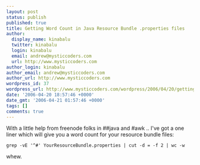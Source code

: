 ```yaml
---
layout: post
status: publish
published: true
title: Getting Word Count in Java Resource Bundle .properties files
author:
  display_name: kinabalu
  twitter: kinabalu
  login: kinabalu
  email: andrew@mysticcoders.com
  url: http://www.mysticcoders.com
author_login: kinabalu
author_email: andrew@mysticcoders.com
author_url: http://www.mysticcoders.com
wordpress_id: 37
wordpress_url: http://www.mysticcoders.com/wordpress/2006/04/20/getting-word-count-in-java-resource-bundle-properties-files/
date: '2006-04-20 18:57:46 +0000'
date_gmt: '2006-04-21 01:57:46 +0000'
tags: []
comments: true
---
```

With a little help from freenode folks in ##java and #awk .. I've got a one liner which will give you a word count for your resource bundle files:

```
grep -vE '^#' YourResourceBundle.properties | cut -d = -f 2 | wc -w
```

whew.

